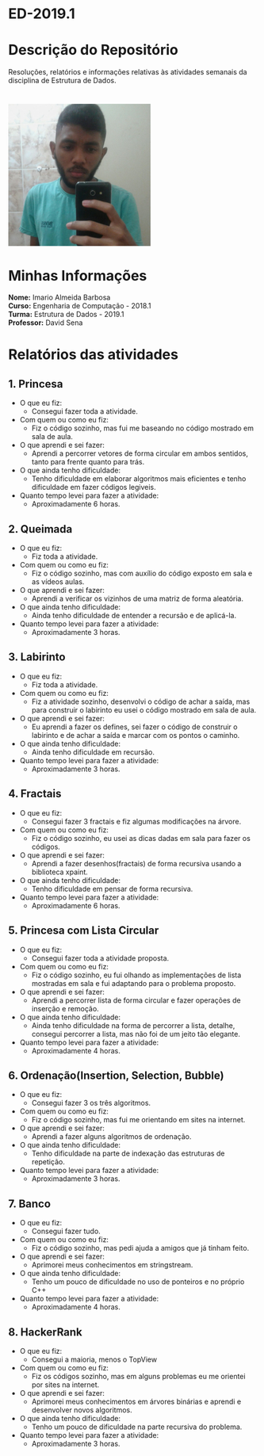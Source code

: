 

# ED-2019.1

# Descrição do Repositório  
Resoluções, relatórios e informações relativas às atividades semanais da disciplina de Estrutura de Dados.  

#

![](dale.jpeg)

# Minhas Informações 


**Nome:** Imario Almeida Barbosa  
**Curso:** Engenharia de Computação - 2018.1  
**Turma:** Estrutura de Dados - 2019.1  
**Professor:** David Sena  

#

# Relatórios das atividades

## 1. Princesa

* O que eu fiz:  
    * Consegui fazer toda a atividade.
* Com quem ou como eu fiz:
    * Fiz o código sozinho, mas fui me baseando no código mostrado em sala de aula.
* O que aprendi e sei fazer:
    * Aprendi a percorrer vetores de forma circular em ambos sentidos, tanto para frente quanto para trás.
* O que ainda tenho dificuldade:
    * Tenho dificuldade em elaborar algoritmos mais eficientes e tenho dificuldade em fazer códigos legiveis.
* Quanto tempo levei para fazer a atividade:
    * Aproximadamente 6 horas.

## 2. Queimada

* O que eu fiz:    
    * Fiz toda a atividade.
* Com quem ou como eu fiz:  
    * Fiz o código sozinho, mas com auxílio do código exposto em sala e as vídeos aulas.
* O que aprendi e sei fazer:  
    * Aprendi a verificar os vizinhos de uma matriz de forma aleatória.
* O que ainda tenho dificuldade:  
    * Ainda tenho dificuldade de entender a recursão e de aplicá-la.
* Quanto tempo levei para fazer a atividade:  
    * Aproximadamente 3 horas.

## 3. Labirinto

* O que eu fiz:  
    * Fiz toda a atividade.
* Com quem ou como eu fiz:  
    * Fiz a atividade sozinho, desenvolvi o código de achar a saída, mas para construir o labirinto eu usei o código mostrado em sala de aula.
* O que aprendi e sei fazer:  
    * Eu aprendi a fazer os defines, sei fazer o código de construir o labirinto e de achar a saída e marcar com os pontos o caminho.
* O que ainda tenho dificuldade:  
    * Ainda tenho dificuldade em recursão. 
* Quanto tempo levei para fazer a atividade:  
    * Aproximadamente 3 horas.

## 4. Fractais

* O que eu fiz:  
    * Consegui fazer 3 fractais e fiz algumas modificações na árvore.
* Com quem ou como eu fiz:  
    * Fiz o código sozinho, eu usei as dicas dadas em sala para fazer os códigos.
* O que aprendi e sei fazer:  
    * Aprendi a fazer desenhos(fractais) de forma recursiva usando a biblioteca xpaint.
* O que ainda tenho dificuldade:  
    * Tenho dificuldade em pensar de forma recursiva.
* Quanto tempo levei para fazer a atividade:  
    * Aproximadamente 6 horas.
    

## 5. Princesa com Lista Circular

* O que eu fiz:  
    * Consegui fazer toda a atividade proposta.
* Com quem ou como eu fiz:  
    * Fiz o código sozinho, eu fui olhando as implementações de lista mostradas em sala e fui adaptando para o problema
    proposto.  
* O que aprendi e sei fazer:  
    * Aprendi a percorrer lista de forma circular e fazer operações de inserção e remoção.
* O que ainda tenho dificuldade:  
    * Ainda tenho dificuldade na forma de percorrer a lista, detalhe, consegui percorrer a lista, mas não foi de um jeito
    tão elegante.
* Quanto tempo levei para fazer a atividade:  
    * Aproximadamente 4 horas.
    

## 6. Ordenação(Insertion, Selection, Bubble)

* O que eu fiz:  
    * Consegui fazer 3 os três algoritmos.
* Com quem ou como eu fiz:  
    * Fiz o código sozinho, mas fui me orientando em sites na internet.
* O que aprendi e sei fazer:  
    * Aprendi a fazer alguns algoritmos de ordenação.
* O que ainda tenho dificuldade:  
    * Tenho dificuldade na parte de indexação das estruturas de repetição.
* Quanto tempo levei para fazer a atividade:  
    * Aproximadamente 3 horas.
    
## 7. Banco

* O que eu fiz:  
    * Consegui fazer tudo.
* Com quem ou como eu fiz:  
    * Fiz o código sozinho, mas pedi ajuda a amigos que já tinham feito.
* O que aprendi e sei fazer:  
    * Aprimorei meus conhecimentos em stringstream.
* O que ainda tenho dificuldade:  
    * Tenho um pouco de dificuldade no uso de ponteiros e no próprio C++
* Quanto tempo levei para fazer a atividade:  
    * Aproximadamente 4 horas.
    


## 8. HackerRank

* O que eu fiz:  
    * Consegui a maioria, menos o TopView
* Com quem ou como eu fiz:  
    * Fiz os códigos sozinho, mas em alguns problemas eu me orientei por sites na internet.
* O que aprendi e sei fazer:  
    * Aprimorei meus conhecimentos em árvores binárias e aprendi e desenvolver novos algoritmos.
* O que ainda tenho dificuldade:  
    * Tenho um pouco de dificuldade na parte recursiva do problema.
* Quanto tempo levei para fazer a atividade:  
    * Aproximadamente 3 horas.
    
    



